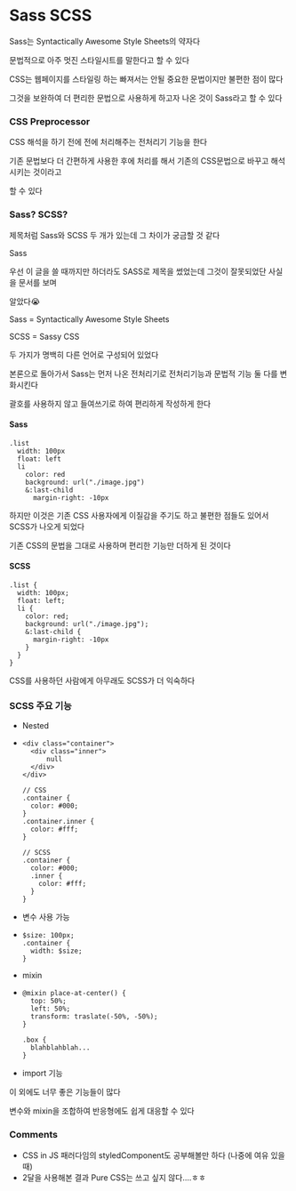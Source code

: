 # Sass SCSS

Sass는 Syntactically Awesome Style Sheets의 약자다

문법적으로 아주 멋진 스타일시트를 말한다고 할 수 있다

CSS는 웹페이지를 스타일링 하는 빠져서는 안될 중요한 문법이지만 불편한 점이 많다

그것을 보완하여 더 편리한 문법으로 사용하게 하고자 나온 것이 Sass라고 할 수 있다

### CSS Preprocessor

CSS 해석을 하기 전에 전에 처리해주는 전처리기 기능을 한다

기존 문법보다 더 간편하게 사용한 후에 처리를 해서 기존의 CSS문법으로 바꾸고 해석시키는 것이라고

할 수 있다

### Sass? SCSS?

제목처럼 Sass와 SCSS 두 개가 있는데 그 차이가 궁금할 것 같다

Sass

우선 이 글을 쓸 때까지만 하더라도 SASS로 제목을 썼었는데 그것이 잘못되었단 사실을 문서를 보며

알았다:sob:

Sass = Syntactically Awesome Style Sheets

SCSS = Sassy CSS

두 가지가 명백히 다른 언어로 구성되어 있었다

본론으로 돌아가서 Sass는 먼저 나온 전처리기로 전처리기능과 문법적 기능 둘 다를 변화시킨다

괄호를 사용하지 않고 들여쓰기로 하여 편리하게 작성하게 한다

#### Sass

```
.list
  width: 100px
  float: left
  li
    color: red
    background: url("./image.jpg")
    &:last-child
      margin-right: -10px
```

하지만 이것은 기존 CSS 사용자에게 이질감을 주기도 하고 불편한 점들도 있어서 SCSS가 나오게 되었다

기존 CSS의 문법을 그대로 사용하며 편리한 기능만 더하게 된 것이다

#### SCSS

```
.list {
  width: 100px;
  float: left;
  li {
    color: red;
    background: url("./image.jpg");
    &:last-child {
      margin-right: -10px
    }
  }
}
```

CSS를 사용하던 사람에게 아무래도 SCSS가 더 익숙하다

### SCSS 주요 기능

- Nested

- ```
  <div class="container">
  	<div class="inner">
  		null
  	</div>
  </div>
  
  // CSS
  .container {
  	color: #000;
  }
  .container.inner {
   	color: #fff;
  }
  
  // SCSS
  .container {
    color: #000;
    .inner {
      color: #fff;
    }
  }
  
  ```

- 변수 사용 가능

- ```
  $size: 100px;
  .container {
  	width: $size;
  }
  ```

- mixin

- ```
  @mixin place-at-center() {
    top: 50%;
    left: 50%;
    transform: traslate(-50%, -50%);
  }
  
  .box {
  	blahblahblah...
  }
  ```

- import 기능

이 외에도 너무 좋은 기능들이 많다

변수와 mixin을 조합하여 반응형에도 쉽게 대응할 수 있다

### Comments

- CSS in JS 패러다임의 styledComponent도 공부해볼만 하다 (나중에 여유 있을 때)
- 2달을 사용해본 결과 Pure CSS는 쓰고 싶지 않다….ㅎㅎ
  
